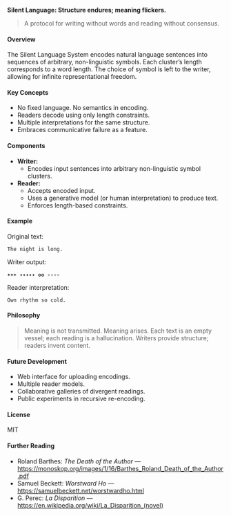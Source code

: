 **Silent Language: Structure endures; meaning flickers.**

> A protocol for writing without words and reading without consensus.

#### Overview
The Silent Language System encodes natural language sentences into sequences of arbitrary, non-linguistic symbols. Each cluster’s length corresponds to a word length. The choice of symbol is left to the writer, allowing for infinite representational freedom.

#### Key Concepts
- No fixed language. No semantics in encoding.
- Readers decode using only length constraints.
- Multiple interpretations for the same structure.
- Embraces communicative failure as a feature.

#### Components
- **Writer:**
  - Encodes input sentences into arbitrary non-linguistic symbol clusters.
- **Reader:**
  - Accepts encoded input.
  - Uses a generative model (or human interpretation) to produce text.
  - Enforces length-based constraints.

#### Example
Original text:
```
The night is long.
```
Writer output:
```
✶✶✶ ✦✦✦✦✦ ✪✪ ✧✧✧✧
```
Reader interpretation:
```
Own rhythm so cold.
```

#### Philosophy
> Meaning is not transmitted. Meaning arises.
> Each text is an empty vessel; each reading is a hallucination.
> Writers provide structure; readers invent content.

#### Future Development
- Web interface for uploading encodings.
- Multiple reader models.
- Collaborative galleries of divergent readings.
- Public experiments in recursive re-encoding.

#### License
MIT

#### Further Reading
- Roland Barthes: *The Death of the Author* — https://monoskop.org/images/1/16/Barthes_Roland_Death_of_the_Author.pdf
- Samuel Beckett: *Worstward Ho* — https://samuelbeckett.net/worstwardho.html
- G. Perec: *La Disparition* — https://en.wikipedia.org/wiki/La_Disparition_(novel)
